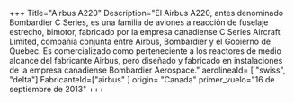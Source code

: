 +++
Title="Airbus A220"
Description="El Airbus A220, antes denominado Bombardier C Series,​ es una familia de aviones a reacción de fuselaje estrecho, bimotor, fabricado por la empresa canadiense C Series Aircraft Limited, compañía conjunta entre Airbus, Bombardier y el Gobierno de Quebec. Es comercializado como perteneciente a los reactores de medio alcance del fabricante Airbus, pero diseñado y fabricado en instalaciones de la empresa canadiense Bombardier Aerospace."
aerolineaId= [ "swiss", "delta"]
FabricanteId=["airbus" ] 
origin= "Canada"
primer_vuelo="16 de septiembre de 2013"
+++



